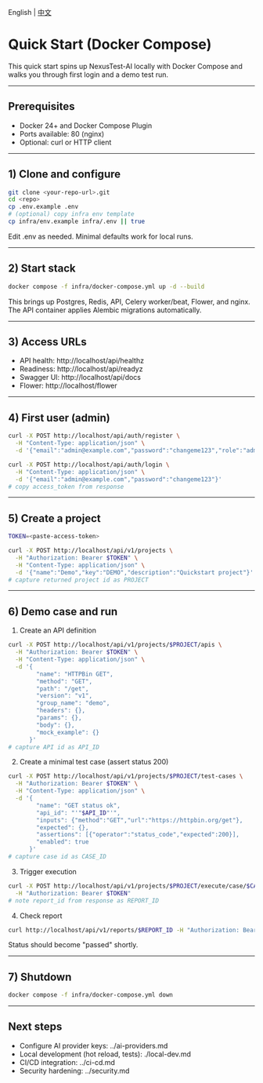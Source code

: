 English | [中文](../../zh/setup/quickstart.md)

# Quick Start (Docker Compose)

This quick start spins up NexusTest-AI locally with Docker Compose and walks you through first login and a demo test run.

---

## Prerequisites
- Docker 24+ and Docker Compose Plugin
- Ports available: 80 (nginx)
- Optional: curl or HTTP client

---

## 1) Clone and configure

```bash
git clone <your-repo-url>.git
cd <repo>
cp .env.example .env
# (optional) copy infra env template
cp infra/env.example infra/.env || true
```

Edit .env as needed. Minimal defaults work for local runs.

---

## 2) Start stack

```bash
docker compose -f infra/docker-compose.yml up -d --build
```

This brings up Postgres, Redis, API, Celery worker/beat, Flower, and nginx. The API container applies Alembic migrations automatically.

---

## 3) Access URLs
- API health: http://localhost/api/healthz
- Readiness: http://localhost/api/readyz
- Swagger UI: http://localhost/api/docs
- Flower: http://localhost/flower

---

## 4) First user (admin)

```bash
curl -X POST http://localhost/api/auth/register \
  -H "Content-Type: application/json" \
  -d '{"email":"admin@example.com","password":"changeme123","role":"admin"}'

curl -X POST http://localhost/api/auth/login \
  -H "Content-Type: application/json" \
  -d '{"email":"admin@example.com","password":"changeme123"}'
# copy access_token from response
```

---

## 5) Create a project
```bash
TOKEN=<paste-access-token>

curl -X POST http://localhost/api/v1/projects \
  -H "Authorization: Bearer $TOKEN" \
  -H "Content-Type: application/json" \
  -d '{"name":"Demo","key":"DEMO","description":"Quickstart project"}'
# capture returned project id as PROJECT
```

---

## 6) Demo case and run

1) Create an API definition
```bash
curl -X POST http://localhost/api/v1/projects/$PROJECT/apis \
  -H "Authorization: Bearer $TOKEN" \
  -H "Content-Type: application/json" \
  -d '{
        "name": "HTTPBin GET",
        "method": "GET",
        "path": "/get",
        "version": "v1",
        "group_name": "demo",
        "headers": {},
        "params": {},
        "body": {},
        "mock_example": {}
      }'
# capture API id as API_ID
```

2) Create a minimal test case (assert status 200)
```bash
curl -X POST http://localhost/api/v1/projects/$PROJECT/test-cases \
  -H "Authorization: Bearer $TOKEN" \
  -H "Content-Type: application/json" \
  -d '{
        "name": "GET status ok",
        "api_id": "'"$API_ID"'",
        "inputs": {"method":"GET","url":"https://httpbin.org/get"},
        "expected": {},
        "assertions": [{"operator":"status_code","expected":200}],
        "enabled": true
      }'
# capture case id as CASE_ID
```

3) Trigger execution
```bash
curl -X POST http://localhost/api/v1/projects/$PROJECT/execute/case/$CASE_ID \
  -H "Authorization: Bearer $TOKEN"
# note report_id from response as REPORT_ID
```

4) Check report
```bash
curl http://localhost/api/v1/reports/$REPORT_ID -H "Authorization: Bearer $TOKEN"
```

Status should become "passed" shortly.

---

## 7) Shutdown
```bash
docker compose -f infra/docker-compose.yml down
```

---

## Next steps
- Configure AI provider keys: ../ai-providers.md
- Local development (hot reload, tests): ./local-dev.md
- CI/CD integration: ../ci-cd.md
- Security hardening: ../security.md
